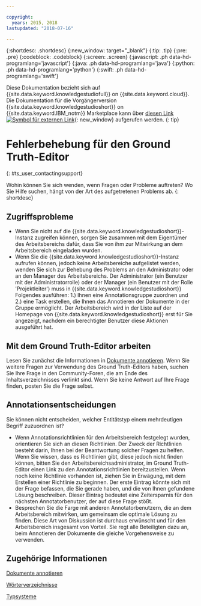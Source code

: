 ```yaml
---

copyright:
  years: 2015, 2018
lastupdated: "2018-07-16"

---
```


{:shortdesc: .shortdesc}
{:new_window: target="_blank"}
{:tip: .tip}
{:pre: .pre}
{:codeblock: .codeblock}
{:screen: .screen}
{:javascript: .ph data-hd-programlang='javascript'}
{:java: .ph data-hd-programlang='java'}
{:python: .ph data-hd-programlang='python'}
{:swift: .ph data-hd-programlang='swift'}

Diese Dokumentation bezieht sich auf {{site.data.keyword.knowledgestudiofull}} on {{site.data.keyword.cloud}}. Die Dokumentation für die Vorgängerversion {{site.data.keyword.knowledgestudioshort}} on {{site.data.keyword.IBM_notm}} Marketplace kann über [diesen Link ![Symbol für externen Link](../../icons/launch-glyph.svg "Symbol für externen Link")](https://console.bluemix.net/docs/services/knowledge-studio/user-guide-help.html){: new_window} aufgerufen werden.
{: tip}

# Fehlerbehebung für den Ground Truth-Editor
{: #ts_user_contactingsupport}

Wohin können Sie sich wenden, wenn Fragen oder Probleme auftreten? Wo Sie Hilfe suchen, hängt von der Art des aufgetretenen Problems ab.
{: shortdesc}

## Zugriffsprobleme

- Wenn Sie nicht auf die {{site.data.keyword.knowledgestudioshort}}-Instanz zugreifen können, sorgen Sie zusammen mit dem Eigentümer des Arbeitsbereichs dafür, dass Sie von ihm zur Mitwirkung an dem Arbeitsbereich eingeladen wurden.
- Wenn Sie die {{site.data.keyword.knowledgestudioshort}}-Instanz aufrufen können, jedoch keine Arbeitsbereiche aufgelistet werden, wenden Sie sich zur Behebung des Problems an den Administrator oder an den Manager des Arbeitsbereichs. Der Administrator (ein Benutzer mit der Administratorrolle) oder der Manager (ein Benutzer mit der Rolle 'Projektleiter') muss in {{site.data.keyword.knowledgestudioshort}} Folgendes ausführen: 1.) Ihnen eine Annotationsgruppe zuordnen und 2.) eine Task erstellen, die Ihnen das Annotieren der Dokumente in der Gruppe ermöglicht. Der Arbeitsbereich wird in der Liste auf der Homepage von {{site.data.keyword.knowledgestudioshort}} erst für Sie angezeigt, nachdem ein berechtigter Benutzer diese Aktionen ausgeführt hat.

## Mit dem Ground Truth-Editor arbeiten

Lesen Sie zunächst die Informationen in [Dokumente annotieren](/docs/services/watson-knowledge-studio/user-guide.html). Wenn Sie weitere Fragen zur Verwendung des Ground Truth-Editors haben, suchen Sie Ihre Frage in den Community-Foren, die am Ende des Inhaltsverzeichnisses verlinkt sind. Wenn Sie keine Antwort auf Ihre Frage finden, posten Sie die Frage selbst.

## Annotationsentscheidungen

Sie können nicht entscheiden, welcher Entitätstyp einem mehrdeutigen Begriff zuzuordnen ist?

- Wenn Annotationsrichtlinien für den Arbeitsbereich festgelegt wurden, orientieren Sie sich an diesen Richtlinien. Der Zweck der Richtlinien besteht darin, Ihnen bei der Beantwortung solcher Fragen zu helfen. Wenn Sie wissen, dass es Richtlinien gibt, diese jedoch nicht finden können, bitten Sie den Arbeitsbereichsadministrator, im Ground Truth-Editor einen Link zu den Annotationsrichtlinien bereitzustellen. Wenn noch keine Richtlinie vorhanden ist, ziehen Sie in Erwägung, mit dem Erstellen einer Richtlinie zu beginnen. Der erste Eintrag könnte sich mit der Frage befassen, die Sie gerade haben, und die von Ihnen gefundene Lösung beschreiben. Dieser Eintrag bedeutet eine Zeitersparnis für den nächsten Annotatorbenutzer, der auf diese Frage stößt.
- Besprechen Sie die Farge mit anderen Annotatorbenutzern, die an dem Arbeitsbereich mitwirken, um gemeinsam die optimale Lösung zu finden. Diese Art von Diskussion ist durchaus erwünscht und für den Arbeitsbereich insgesamt von Vorteil. Sie regt alle Beteiligten dazu an, beim Annotieren der Dokumente die gleiche Vorgehensweise zu verwenden.

## Zugehörige Informationen

[Dokumente annotieren](/docs/services/watson-knowledge-studio/user-guide.html)

[Wörterverzeichnisse](/docs/services/watson-knowledge-studio/dictionaries.html)

[Typsysteme](/docs/services/watson-knowledge-studio/typesystem.html)
